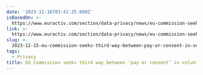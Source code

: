 ```yaml
---
date: '2023-12-16T03:42:35.000Z'
isBasedOn: >-
  https://www.euractiv.com/section/data-privacy/news/eu-commission-seeks-third-way-between-pay-or-consent-in-voluntary-pledges/
link: >-
  https://www.euractiv.com/section/data-privacy/news/eu-commission-seeks-third-way-between-pay-or-consent-in-voluntary-pledges/
slug: >-
  2023-12-15-eu-commission-seeks-third-way-between-pay-or-consent-in-voluntary-pledges
tags:
  - Privacy
title: EU Commission seeks third way between ‘pay or consent’ in voluntary pledges
---
```


